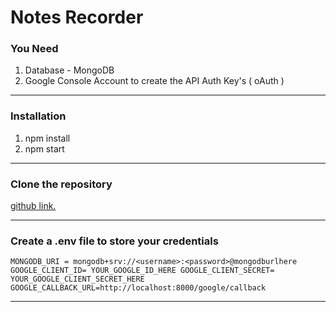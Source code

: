 # Notes Recorder
  

### You Need
1)  Database - MongoDB
2)  Google Console Account to create the API Auth Key's  ( oAuth )

---------------------

### Installation

1) npm install
2) npm start

----------------------------------

### Clone the repository
[github link.](https://github.com/Ramayyapattisapu/Notes_recorder)


-----------------------------------------------------------

### Create a .env file to store your credentials 
`MONGODB_URI = mongodb+srv://<username>:<password>@mongodburlhere
GOOGLE_CLIENT_ID= YOUR_GOOGLE_ID_HERE
GOOGLE_CLIENT_SECRET= YOUR_GOOGLE_CLIENT_SECRET_HERE
GOOGLE_CALLBACK_URL=http://localhost:8000/google/callback`

------------------------------------------------